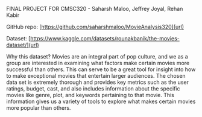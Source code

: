 FINAL PROJECT FOR CMSC320 - Saharsh Maloo, Jeffrey Joyal, Rehan Kabir

GitHub repo: [https://github.com/saharshmaloo/MovieAnalysis320](url)

Dataset: [https://www.kaggle.com/datasets/rounakbanik/the-movies-dataset/](url)

Why this dataset?
Movies are an integral part of pop culture, and we as a group are interested in examining what factors make certain movies more successful than others. This can serve to be a great tool for insight into how to make exceptional movies that entertain larger audiences.
The chosen data set is extremely thorough and provides key metrics such as the user ratings, budget, cast, and also includes information about the specific movies like genre, plot, and keywords pertaining to that movie. This information gives us a variety of tools to explore what makes certain movies more popular than others.

